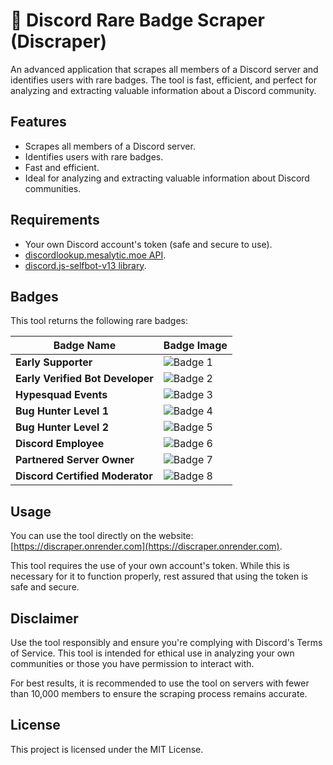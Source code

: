 # 🤖 Discord Rare Badge Scraper (Discraper)

An advanced application that scrapes all members of a Discord server and identifies users with rare badges. The tool is fast, efficient, and perfect for analyzing and extracting valuable information about a Discord community.

## Features

- Scrapes all members of a Discord server.
- Identifies users with rare badges.
- Fast and efficient.
- Ideal for analyzing and extracting valuable information about Discord communities.

## Requirements

- Your own Discord account's token (safe and secure to use).
- [discordlookup.mesalytic.moe API](https://discordlookup.mesalytic.moe/v1/user/:id).
- [discord.js-selfbot-v13 library](https://github.com/DiscordJS/discord.js-selfbot-v13).

## Badges

This tool returns the following rare badges:

| Badge Name                       | Badge Image                                                                  |
| -------------------------------- | ---------------------------------------------------------------------------- |
| **Early Supporter**              | ![Badge 1](..src/public/assets/badges/early_supporter.png)                   |
| **Early Verified Bot Developer** | ![Badge 2](..main/src/public/assets/badges/early_verified_bot_developer.png) |
| **Hypesquad Events**             | ![Badge 3](..main/src/public/assets/badges/hypesquad_events.png)             |
| **Bug Hunter Level 1**           | ![Badge 4](..main/src/public/assets/badges/bughunter_level_1.png)            |
| **Bug Hunter Level 2**           | ![Badge 5](..main/src/public/assets/badges/bughunter_level_2.png)            |
| **Discord Employee**             | ![Badge 6](..main/src/public/assets/badges/discord_employee.png)             |
| **Partnered Server Owner**       | ![Badge 7](..main/src/public/assets/badges/partnered_server_owner.png)       |
| **Discord Certified Moderator**  | ![Badge 8](..main/src/public/assets/badges/discord_certified_moderator.png)  |

## Usage

You can use the tool directly on the website: [https://discraper.onrender.com](https://discraper.onrender.com).

This tool requires the use of your own account's token. While this is necessary for it to function properly, rest assured that using the token is safe and secure.

## Disclaimer

Use the tool responsibly and ensure you're complying with Discord's Terms of Service. This tool is intended for ethical use in analyzing your own communities or those you have permission to interact with.

For best results, it is recommended to use the tool on servers with fewer than 10,000 members to ensure the scraping process remains accurate.

## License

This project is licensed under the MIT License.
